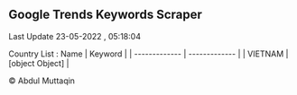 

## Google Trends Keywords Scraper 
 
Last Update 23-05-2022 , 05:18:04

Country List :
 Name  | Keyword |
| ------------- | ------------- |
| VIETNAM | [object Object] |



© Abdul Muttaqin 
